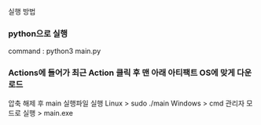 실행 방법

### python으로 실행
command : python3 main.py

### Actions에 들어가 최근 Action 클릭 후 맨 아래 아티팩트 OS에 맞게 다운로드
압축 해제 후 main 실행파일 실행
Linux > sudo ./main
Windows > cmd 관리자 모드로 실행 > main.exe
